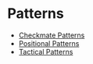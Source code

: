 # Patterns

- [Checkmate Patterns](./checkmate_patterns.md)
- [Positional Patterns](./positional_patterns.md)
- [Tactical Patterns](./tactical_patterns.md)